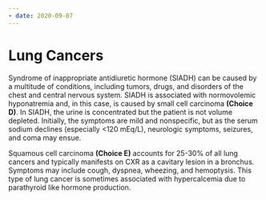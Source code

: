 ```yaml
---
- date: 2020-09-07
---
```


# Lung Cancers

<!-- lung cancer SIADH vs hypercalcemia -->

Syndrome of inappropriate antidiuretic hormone (SIADH) can be caused by a multitude of conditions, including tumors, drugs, and disorders of the  chest and central nervous system. SIADH is associated with normovolemic hyponatremia and, in this case, is caused by small cell carcinoma **(Choice D)**.  In SIADH, the urine is concentrated but the patient is not volume  depleted. Initially, the symptoms are mild and nonspecific, but as the  serum sodium declines (especially <120 mEq/L), neurologic symptoms,  seizures, and coma may ensue.

Squamous cell carcinoma **(Choice E)** accounts for 25-30%  of all lung cancers and typically manifests on CXR as a cavitary lesion  in a bronchus. Symptoms may include cough, dyspnea, wheezing, and  hemoptysis. This type of lung cancer is sometimes associated with  hypercalcemia due to parathyroid like hormone production.
